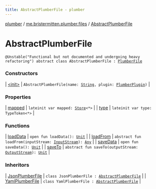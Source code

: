 ```yaml
---
title: AbstractPlumberFile - plumber
---
```


[plumber](../../index.html) / [me.bristermitten.plumber.files](../index.html) / [AbstractPlumberFile](./index.html)

# AbstractPlumberFile

`@Unstable("Functional but not documented and undergoing heavy refactoring") abstract class AbstractPlumberFile : `[`PlumberFile`](../-plumber-file/index.html)

### Constructors

| [&lt;init&gt;](-init-.html) | `AbstractPlumberFile(name: `[`String`](https://kotlinlang.org/api/latest/jvm/stdlib/kotlin/-string/index.html)`, plugin: `[`PlumberPlugin`](../../me.bristermitten.plumber/-plumber-plugin/index.html)`)` |

### Properties

| [mapped](mapped.html) | `lateinit var mapped: `[`Store`](../-store/index.html)`<*>` |
| [type](type.html) | `lateinit var type: TypeToken<*>` |

### Functions

| [loadData](load-data.html) | `open fun loadData(): `[`Unit`](https://kotlinlang.org/api/latest/jvm/stdlib/kotlin/-unit/index.html) |
| [loadFrom](load-from.html) | `abstract fun loadFrom(inputStream: `[`InputStream`](https://docs.oracle.com/javase/6/docs/api/java/io/InputStream.html)`): `[`Any`](https://kotlinlang.org/api/latest/jvm/stdlib/kotlin/-any/index.html) |
| [saveData](save-data.html) | `open fun saveData(): `[`Unit`](https://kotlinlang.org/api/latest/jvm/stdlib/kotlin/-unit/index.html) |
| [saveTo](save-to.html) | `abstract fun saveTo(outputStream: `[`OutputStream`](https://docs.oracle.com/javase/6/docs/api/java/io/OutputStream.html)`): `[`Unit`](https://kotlinlang.org/api/latest/jvm/stdlib/kotlin/-unit/index.html) |

### Inheritors

| [JsonPlumberFile](../-json-plumber-file/index.html) | `class JsonPlumberFile : `[`AbstractPlumberFile`](./index.html) |
| [YamlPlumberFile](../-yaml-plumber-file/index.html) | `class YamlPlumberFile : `[`AbstractPlumberFile`](./index.html) |

